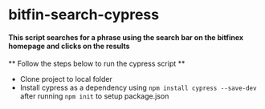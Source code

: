 # bitfin-search-cypress

#### This script searches for a phrase using the search bar on the bitfinex homepage and clicks on the results

** Follow the steps below to run the cypress script **
- Clone project to local folder
- Install cypress as a dependency using `npm install cypress --save-dev` after running `npm init` to setup package.json
